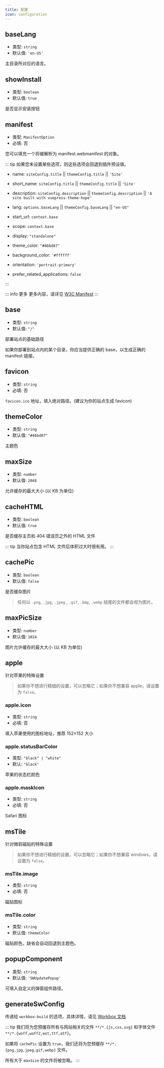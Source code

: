 ```yaml
---
title: 配置
icon: configuration
---
```


## baseLang

- 类型: `string`
- 默认值: `'en-US'`

主目录所对应的语言。

## showInstall

- 类型: `boolean`
- 默认值: `true`

是否显示安装按钮

## manifest

- 类型: `ManifestOption`
- 必填: 否

您可以填充一个将被解析为 manifest.webmanifest 的对象。

::: tip
如果您未设置某些选项，则这些选项会回退到插件预设值。

- name: `siteConfig.title` || `themeConfig.title` || `'Site'`
- short_name: `siteConfig.title` || `themeConfig.title` || `'Site'`
- description: `siteConfig.description` || `themeConfig.description` || `'A site built with vuepress-theme-hope'`
- lang: `options.baseLang` || `themeConfig.baseLang` || `"en-US"`
- start_url: `context.base`
- scope: `context.base`

- display: `"standalone"`
- theme_color: `"#46bd87"`
- background_color: `'#ffffff'`
- orientation: `'portrait-primary'`
- prefer_related_applications: `false`

:::

::: info 更多
更多内容，请详见 [W3C Manifest](https://w3c.github.io/manifest/)
:::

## base

- 类型: `string`
- 默认值: `"/"`

部署站点的基础路径

如果你部署到站点内的某个目录，你应当提供正确的 base，以生成正确的 manifest 链接。

## favicon

- 类型: `string`
- 必填: 否

`favicon.ico` 地址，填入绝对路径。(建议为你的站点生成 favicon)

## themeColor

- 类型: `string`
- 默认值: `"#46bd87"`

主题色

## maxSize

- 类型: `number`
- 默认值: `2048`

允许缓存的最大大小 (以 KB 为单位)

## cacheHTML

- 类型: `boolean`
- 默认值: `true`

是否缓存主页和 404 错误页之外的 HTML 文件

::: tip
当你站点包含 HTML 文件后体积过大时很有用。
:::

## cachePic

- 类型: `boolean`
- 默认值: `false`

是否缓存图片

> 任何以 `.png`, `.jpg`, `.jpeg` , `.gif`, `.bmp`, `.webp` 结尾的文件都会视为图片。

## maxPicSize

- 类型: `number`
- 默认值: `1024`

图片允许缓存的最大大小 (以 KB 为单位)

## apple

针对苹果的特殊设置

> 如果你不想进行精细的设置，可以忽略它；如果你不想兼容 apple，请设置为 `false`。

### apple.icon

- 类型: `string`
- 必填: 否

填入苹果使用的图标地址，推荐 152×152 大小

### apple.statusBarColor

- 类型: `"black" | "white"`
- 默认: `"black"`

苹果的状态栏颜色

### apple.maskIcon

- 类型: `string`
- 必填: 否

Safari 图标

## msTile

针对微软磁贴的特殊设置

> 如果你不想进行精细的设置，可以忽略它；如果你不想兼容 windows，请设置为 `false`。

### msTile.image

- 类型: `string`
- 必填: 否

磁贴图标

### msTile.color

- 类型: `string`
- 默认值: `themeColor`

磁贴颜色，缺省会自动回退到主题色。

## popupComponent

- 类型: `string`
- 默认值: `'SWUpdatePopup'`

可填入自定义的弹窗组件路径。

## generateSwConfig

传递给 `workbox-build` 的选项，具体详情，请见 [Workbox 文档](https://developers.google.com/web/tools/workbox/reference-docs/latest/module-workbox-build#.generateSW)

::: tip
我们将为您预缓存所有与网站相关的文件 `**/*.{js,css,svg}` 和字体文件 `**/*.{woff,woff2,eot,ttf,otf}`。

如果将 `cachePic` 设置为 `true`，我们还将为您预缓存 `**/*.{png,jpg,jpeg,gif,webp}` 文件。

所有大于 `maxSize` 的文件将被忽略。
:::
